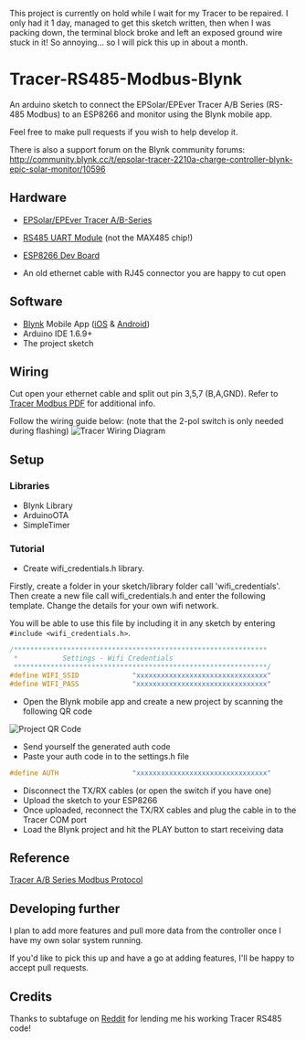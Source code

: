 This project is currently on hold while I wait for my Tracer to be repaired. I only had it 1 day, managed to get this sketch written, then when I was packing down, the terminal block broke and left an exposed ground wire stuck in it! So annoying... so I will pick this up in about a month. 

# Tracer-RS485-Modbus-Blynk
An arduino sketch to connect the EPSolar/EPEver Tracer A/B Series (RS-485 Modbus) to an ESP8266 and monitor using the Blynk mobile app.

Feel free to make pull requests if you wish to help develop it. 

There is also a support forum on the Blynk community forums: http://community.blynk.cc/t/epsolar-tracer-2210a-charge-controller-blynk-epic-solar-monitor/10596

## Hardware

* [EPSolar/EPEver Tracer A/B-Series](https://www.aliexpress.com/wholesale?catId=0&initiative_id=SB_20170114172728&SearchText=tracer+mppt+rs485)

* [RS485 UART Module](https://www.aliexpress.com/wholesale?catId=0&initiative_id=SB_20170114172807&SearchText=uart+rs485) (not the MAX485 chip!)

* [ESP8266 Dev Board](https://www.aliexpress.com/wholesale?catId=0&initiative_id=SB_20170114172938&SearchText=esp8266+mini)

* An old ethernet cable with RJ45 connector you are happy to cut open

## Software

* [Blynk](http://www.blynk.cc/) Mobile App ([iOS](https://itunes.apple.com/us/app/blynk-iot-for-arduino-rpi/id808760481?mt=8) & [Android](https://play.google.com/store/apps/details?id=cc.blynk&hl=en))
* Arduino IDE 1.6.9+
* The project sketch

## Wiring

Cut open your ethernet cable and split out pin 3,5,7 (B,A,GND). Refer to [Tracer Modbus PDF](http://www.solar-elektro.cz/data/dokumenty/1733_modbus_protocol.pdf) for additional info.

Follow the wiring guide below: (note that the 2-pol switch is only needed during flashing)
![Tracer Wiring Diagram](http://i.imgur.com/OktbhPG.png)

## Setup

### Libraries

* Blynk Library
* ArduinoOTA
* SimpleTimer 

### Tutorial

* Create wifi_credentials.h library. 

Firstly, create a folder in your sketch/library folder call 'wifi_credentials'. Then create a new file call wifi_credentials.h and enter the following template. Change the details for your own wifi network. 

You will be able to use this file by including it in any sketch by entering ```#include <wifi_credentials.h>```.

```cpp
/**************************************************************
 *           Settings - Wifi Credentials
 **************************************************************/
#define WIFI_SSID             "xxxxxxxxxxxxxxxxxxxxxxxxxxxxxxxx"
#define WIFI_PASS             "xxxxxxxxxxxxxxxxxxxxxxxxxxxxxxxx"

```

* Open the Blynk mobile app and create a new project by scanning the following QR code

![Project QR Code](http://i.imgur.com/xBEmJyJ.jpg)

* Send yourself the generated auth code
* Paste your auth code in to the settings.h file

```cpp
#define AUTH                  "xxxxxxxxxxxxxxxxxxxxxxxxxxxxxxxx"
```

* Disconnect the TX/RX cables (or open the switch if you have one)
* Upload the sketch to your ESP8266
* Once uploaded, reconnect the TX/RX cables and plug the cable in to the Tracer COM port 
* Load the Blynk project and hit the PLAY button to start receiving data

## Reference

[Tracer A/B Series Modbus Protocol](http://www.solar-elektro.cz/data/dokumenty/1733_modbus_protocol.pdf)

## Developing further

I plan to add more features and pull more data from the controller once I have my own solar system running.

If you'd like to pick this up and have a go at adding features, I'll be happy to accept pull requests. 

## Credits

Thanks to subtafuge on [Reddit](https://www.reddit.com/r/esp8266/comments/59dt00/using_esp8266_to_connect_rs485_modbus_protocol/) for lending me his working Tracer RS485 code! 
